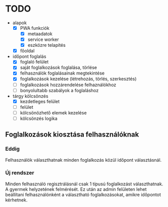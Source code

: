 # TODO

- alapok
  - [x] PWA funkciók
    - [x] metaadatok
    - [x] service worker
    - [x] eszközre telapítés
  - [x] főoldal
- időpont foglalás
  - [x] foglaló felület
  - [x] saját foglalkozások foglalása, törlése
  - [x] felhasználók foglalásainak megtekintése
  - [x] foglalkozások kezelése (létrehozás, törlés, szerkesztés)
  - [ ] foglalkozások hozzárendelése felhaználókhoz
  - [ ] bonyolultabb szabályok a foglaláshoz
- tárgy kölcsönzés
  - [x] kezdetleges felület
  - [ ] felület
  - [ ] kölcsönözhető elemek kezelése
  - [ ] kölcsönzés logika

## Foglalkozások kiosztása felhasználóknak

### Eddig

Felhasználók választhatnak minden foglalkozás közül időpont választásnál.

### Új rendszer

Minden felhasználó regisztrálásnál csak 1 típusú foglalkozást választhatnak. A gyermek helyzetének felmérését. Ez után az admin felületen lehet beállítani felhasználónként a választható foglalkozásokat, amikre időpontot kérhetnek.
